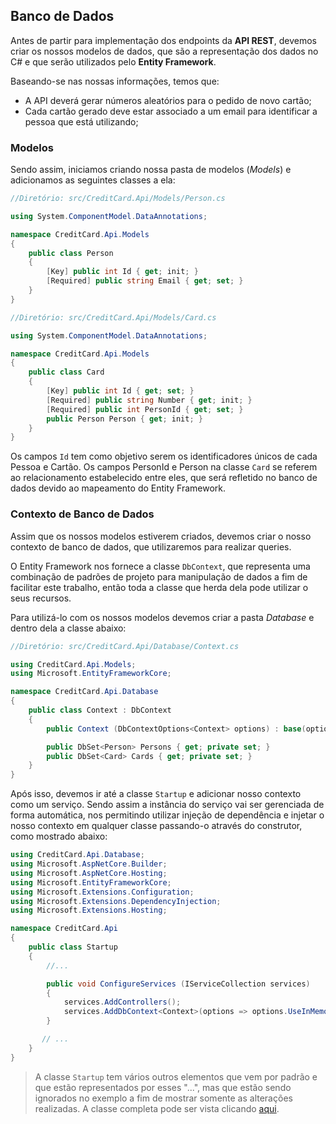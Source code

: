 ## Banco de Dados

Antes de partir para implementação dos endpoints da **API REST**, devemos criar os nossos modelos de dados, que são a representação dos dados no C# e que serão utilizados pelo **Entity Framework**. 

Baseando-se nas nossas informações, temos que:

- A API deverá gerar números aleatórios para o pedido de novo cartão;
- Cada cartão gerado deve estar associado a um email para identificar a pessoa que está utilizando;

### Modelos

Sendo assim, iniciamos criando nossa pasta de modelos (*Models*) e adicionamos as seguintes classes a ela:

```csharp
//Diretório: src/CreditCard.Api/Models/Person.cs

using System.ComponentModel.DataAnnotations;

namespace CreditCard.Api.Models
{
    public class Person
    {
        [Key] public int Id { get; init; }
        [Required] public string Email { get; set; }
    }
}
```

```csharp
//Diretório: src/CreditCard.Api/Models/Card.cs

using System.ComponentModel.DataAnnotations;

namespace CreditCard.Api.Models
{
    public class Card
    {
        [Key] public int Id { get; set; }
        [Required] public string Number { get; init; }
        [Required] public int PersonId { get; set; }
        public Person Person { get; init; }
    }
}
```
Os campos `Id` tem como objetivo serem os identificadores únicos de cada Pessoa e Cartão. Os campos PersonId e Person na classe `Card` se referem ao relacionamento estabelecido entre eles, que será refletido no banco de dados devido ao mapeamento do Entity Framework.

### Contexto de Banco de Dados

Assim que os nossos modelos estiverem criados, devemos criar o nosso contexto de banco de dados, que utilizaremos para realizar queries. 

O Entity Framework nos fornece a classe `DbContext`, que representa uma combinação de padrões de projeto para manipulação de dados a fim de facilitar este trabalho, então toda a classe que herda dela pode utilizar o seus recursos. 

Para utilizá-lo com os nossos modelos devemos criar a pasta *Database* e dentro dela a classe abaixo:

```csharp
//Diretório: src/CreditCard.Api/Database/Context.cs

using CreditCard.Api.Models;
using Microsoft.EntityFrameworkCore;

namespace CreditCard.Api.Database
{
    public class Context : DbContext
    {
        public Context (DbContextOptions<Context> options) : base(options) { }

        public DbSet<Person> Persons { get; private set; }
        public DbSet<Card> Cards { get; private set; }
    }
}
```

Após isso, devemos ir até a classe `Startup` e adicionar nosso contexto como um serviço. Sendo assim a instância do serviço vai ser gerenciada de forma automática, nos permitindo utilizar injeção de dependência e injetar o nosso contexto em qualquer classe passando-o através do construtor, como mostrado abaixo:

```csharp
using CreditCard.Api.Database;
using Microsoft.AspNetCore.Builder;
using Microsoft.AspNetCore.Hosting;
using Microsoft.EntityFrameworkCore;
using Microsoft.Extensions.Configuration;
using Microsoft.Extensions.DependencyInjection;
using Microsoft.Extensions.Hosting;

namespace CreditCard.Api
{
    public class Startup
    {
        //...

        public void ConfigureServices (IServiceCollection services)
        {
            services.AddControllers();
            services.AddDbContext<Context>(options => options.UseInMemoryDatabase("Database"));
        }

       // ...
    }
}
```
> A classe `Startup` tem vários outros elementos que vem por padrão e que estão representados por esses "...", mas que estão sendo ignorados no exemplo a fim de mostrar somente as alterações realizadas. A classe completa pode ser vista clicando [aqui]().
